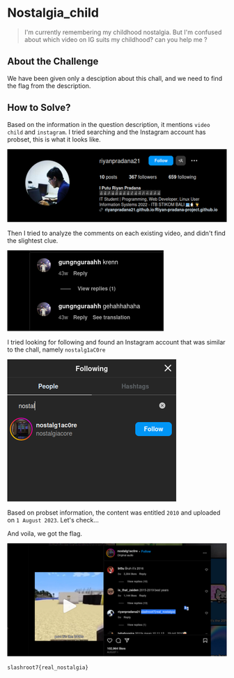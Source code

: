 # Nostalgia_child
> I'm currently remembering my childhood nostalgia. But I'm confused about which video on IG suits my childhood? can you help me ?

## About the Challenge
We have been given only a desciption about this chall, and we need to find the flag from the description.


## How to Solve?
Based on the information in the question description, it mentions `video child` and `instagram`. I tried searching and the Instagram account has probset, this is what it looks like.

![img1](images/img1.png)

Then I tried to analyze the comments on each existing video, and didn't find the slightest clue.

![img2](images/img2.png)

I tried looking for following and found an Instagram account that was similar to the chall, namely `nostalg1aC0re`

![img3](images/img3.png)

Based on probset information, the content was entitled `2010` and uploaded on `1 August 2023`. Let's check...

And voila, we got the flag.

![flag](images/flag.png)

```
slashroot7{real_nostalgia}
```
